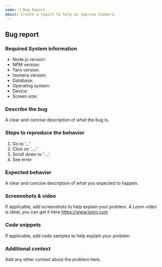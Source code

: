 ```yaml
---
name: 🐛 Bug Report
about: Create a report to help us improve Isomera.
---
```


<!--
Hello 👋 Thank you for submitting an issue.

Before you start, please make sure your issue is understandable and reproducible.
To make your issue readable make sure you use valid Markdown syntax.

https://guides.github.com/features/mastering-markdown/

Please ensure you have also read and understand the contributing guide.

https://github.com/cortip/isomera/blob/main/CONTRIBUTING.md#reporting-an-issue
-->

## Bug report

### Required System information

<!-- Please ensure you are using the Node LTS version (v14 or v16 or v18) -->

- Node.js version:
- NPM version:
- Yarn version:
- Isomera version:
- Database:
- Operating system:
- Device:
- Screen size:

### Describe the bug

A clear and concise description of what the bug is.

### Steps to reproduce the behavior

1. Go to '...'
2. Click on '....'
3. Scroll down to '....'
4. See error

### Expected behavior

A clear and concise description of what you expected to happen.

### Screenshots & video

If applicable, add screenshots to help explain your problem.
A Loom video is ideal, you can get it here https://www.loom.com

### Code snippets

If applicable, add code samples to help explain your problem.

### Additional context

Add any other context about the problem here.
